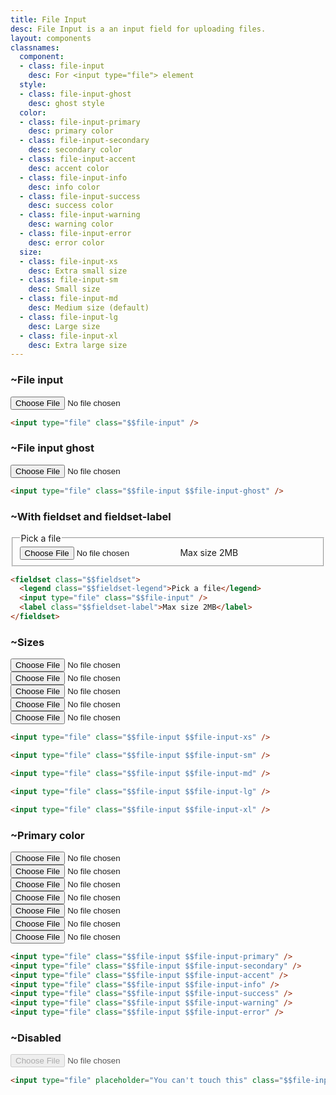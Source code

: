 ```yaml
---
title: File Input
desc: File Input is a an input field for uploading files.
layout: components
classnames:
  component:
  - class: file-input
    desc: For <input type="file"> element
  style:
  - class: file-input-ghost
    desc: ghost style
  color:
  - class: file-input-primary
    desc: primary color
  - class: file-input-secondary
    desc: secondary color
  - class: file-input-accent
    desc: accent color
  - class: file-input-info
    desc: info color
  - class: file-input-success
    desc: success color
  - class: file-input-warning
    desc: warning color
  - class: file-input-error
    desc: error color
  size:
  - class: file-input-xs
    desc: Extra small size
  - class: file-input-sm
    desc: Small size
  - class: file-input-md
    desc: Medium size (default)
  - class: file-input-lg
    desc: Large size
  - class: file-input-xl
    desc: Extra large size
---
```


<script>
  import Component from "$components/Component.svelte"
</script>

### ~File input
<input type="file" class="file-input" />

```html
<input type="file" class="$$file-input" />
```


### ~File input ghost
<input type="file" class="file-input file-input-ghost" />

```html
<input type="file" class="$$file-input $$file-input-ghost" />
```

### ~With fieldset and fieldset-label
<fieldset class="fieldset">
  <legend class="fieldset-legend">Pick a file</legend>
  <input type="file" class="file-input" />
  <label class="fieldset-label">Max size 2MB</label>
</fieldset>

```html
<fieldset class="$$fieldset">
  <legend class="$$fieldset-legend">Pick a file</legend>
  <input type="file" class="$$file-input" />
  <label class="$$fieldset-label">Max size 2MB</label>
</fieldset>
```

### ~Sizes
<div class="flex flex-col gap-4 w-full items-center">
  <input type="file" class="file-input file-input-xs" />
  <input type="file" class="file-input file-input-sm" />
  <input type="file" class="file-input file-input-md" />
  <input type="file" class="file-input file-input-lg" />
  <input type="file" class="file-input file-input-xl" />
</div>

```html
<input type="file" class="$$file-input $$file-input-xs" />

<input type="file" class="$$file-input $$file-input-sm" />

<input type="file" class="$$file-input $$file-input-md" />

<input type="file" class="$$file-input $$file-input-lg" />

<input type="file" class="$$file-input $$file-input-xl" />
```

### ~Primary color
<div class="grid gap-2">
  <input type="file" class="file-input file-input-primary" />
  <input type="file" class="file-input file-input-secondary" />
  <input type="file" class="file-input file-input-accent" />
  <input type="file" class="file-input file-input-info" />
  <input type="file" class="file-input file-input-success" />
  <input type="file" class="file-input file-input-warning" />
  <input type="file" class="file-input file-input-error" />
</div>

```html
<input type="file" class="$$file-input $$file-input-primary" />
<input type="file" class="$$file-input $$file-input-secondary" />
<input type="file" class="$$file-input $$file-input-accent" />
<input type="file" class="$$file-input $$file-input-info" />
<input type="file" class="$$file-input $$file-input-success" />
<input type="file" class="$$file-input $$file-input-warning" />
<input type="file" class="$$file-input $$file-input-error" />
```

### ~Disabled
<input type="file" placeholder="You can't touch this" class="file-input" disabled />

```html
<input type="file" placeholder="You can't touch this" class="$$file-input" disabled />
```
